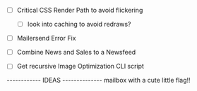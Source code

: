 - [ ] Critical CSS Render Path to avoid flickering
  - [ ] look into caching to avoid redraws?

- [ ] Mailersend Error Fix

- [ ] Combine News and Sales to a Newsfeed

- [ ] Get recursive Image Optimization CLI script


------------ IDEAS --------------
mailbox with a cute little flag!!

